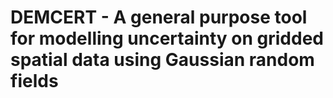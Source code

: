 # DEMCERT - A general purpose tool for modelling uncertainty on gridded spatial data using Gaussian random fields